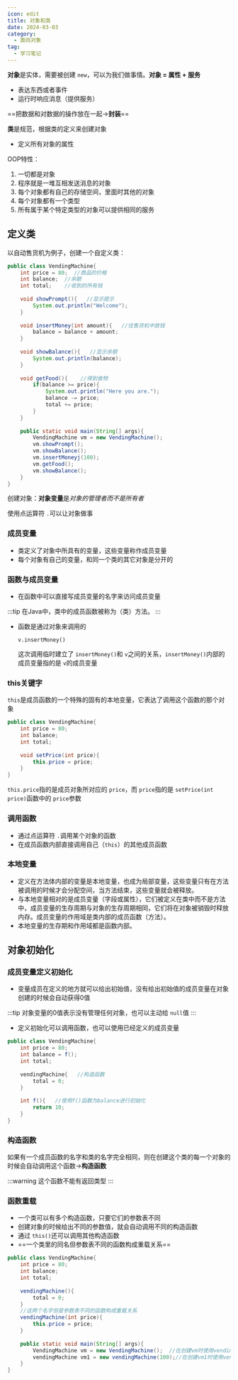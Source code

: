 ```yaml
---
icon: edit
title: 对象和类
date: 2024-03-03
category:
  - 面向对象
tag:
  - 学习笔记
---
```

**对象**是实体，需要被创建 `new`，可以为我们做事情。**对象 = 属性 + 服务**

* 表达东西或者事件
* 运行时响应消息（提供服务）

==把数据和对数据的操作放在一起$\rightarrow$**封装**==

**类**是规范，根据类的定义来创建对象

- 定义所有对象的属性

OOP特性：

1. 一切都是对象
2. 程序就是一堆互相发送消息的对象
3. 每个对象都有自己的存储空间，里面时其他的对象
4. 每个对象都有一个类型
5. 所有属于某个特定类型的对象可以提供相同的服务

## **定义类**

以自动售货机为例子，创建一个自定义类：

```java
public class VendingMachine{
    int price = 80;  //商品的价格
    int balance;  //余额
    int total;    //收到的所有钱
  
    void showPrompt(){   //显示提示
        System.out.println("Welcome");
    }
  
    void insertMoney(int amount){   //往售货机中放钱
        balance = balance + amount;
    }
  
    void showBalance(){   //显示余额
        System.out.println(balance);
    }
  
    void getFood(){    //得到食物
        if(balance >= price){
            System.out.println("Here you are.");
            balance -= price;
            total += price;
        }
    }
  
    public static void main(String[] args){
        VendingMachine vm = new VendingMachine();
        vm.showPrompt();
        vm.showBalance();
        vm.insertMoneyj(100);
        vm.getFood();
        vm.showBalance();
    }
}
```

创建对象：**对象变量**是*对象的管理者而不是所有者*

使用点运算符 `.`可以让对象做事

### **成员变量**

- 类定义了对象中所具有的变量，这些变量称作成员变量
- 每个对象有自己的变量，和同一个类的其它对象是分开的

### **函数与成员变量**

- 在函数中可以直接写成员变量的名字来访问成员变量

:::tip
在Java中，类中的成员函数被称为（类）方法。
:::

- 函数是通过对象来调用的

  `v.insertMoney()`

  这次调用临时建立了 `insertMoney()`和 `v`之间的关系，`insertMoney()`内部的成员变量指的是 `v`的成员变量

### **this关键字**

`this`是成员函数的一个特殊的固有的本地变量，它表达了调用这个函数的那个对象

```java
public class VendingMachine{
    int price = 80;  
    int balance;  
    int total;  
  
    void setPrice(int price){
        this.price = price;   
    }
}
```

`this.price`指的是成员对象所对应的 `price`，而 `price`指的是 `setPrice(int price)`函数中的 `price`参数

### **调用函数**

- 通过点运算符 `.`调用某个对象的函数
- 在成员函数内部直接调用自己（`this`）的其他成员函数

### **本地变量**

- 定义在方法体内部的变量是本地变量，也成为局部变量，这些变量只有在方法被调用的时候才会分配空间，当方法结束，这些变量就会被释放。
- 与本地变量相对的是成员变量（字段或属性），它们被定义在类中而不是方法中，成员变量的生存周期与对象的生存周期相同，它们将在对象被销毁时释放内存。成员变量的作用域是类内部的成员函数（方法）。
- 本地变量的生存期和作用域都是函数内部。

## **对象初始化**

### **成员变量定义初始化**

- 变量成员在定义的地方就可以给出初始值，没有给出初始值的成员变量在对象创建的时候会自动获得$0$值

:::tip
对象变量的$0$值表示没有管理任何对象，也可以主动给 `null`值
:::

- 定义初始化可以调用函数，也可以使用已经定义的成员变量

```java
public class VendingMachine{
    int price = 80;  
    int balance = f();  
    int total;  
  
    vendingMachine{   //构造函数
        total = 0;
    }
  
    int f(){   //使用f()函数为balance进行初始化
        return 10;
    }
}
```

### **构造函数**

如果有一个成员函数的名字和类的名字完全相同，则在创建这个类的每一个对象的时候会自动调用这个函数$\rightarrow$**构造函数**

:::warning
这个函数不能有返回类型
:::

### **函数重载**

- 一个类可以有多个构造函数，只要它们的参数表不同
- 创建对象的时候给出不同的参数值，就会自动调用不同的构造函数
- 通过 `this()`还可以调用其他构造函数
- ==一个类里的同名但参数表不同的函数构成重载关系==

```java
public class VendingMachine{
    int price = 80;  
    int balance;  
    int total;  
  
    vendingMachine(){
        total = 0;
    }
    //这两个名字但是参数表不同的函数构成重载关系
    vendingMachine(int price){
        this.price = price;
    }
  
    public static void main(String[] args){
        VendingMachine vm = new VendingMachine();  //在创建vm时使用vendingMachine()
        vendingMachine vm1 = new vendingMachine(100);//在创建vm1时使用vendingMachine(int price)
    }
}
```
